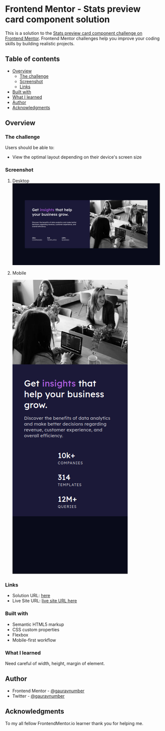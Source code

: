 # Frontend Mentor - Stats preview card component solution

This is a solution to the [Stats preview card component challenge on Frontend Mentor](https://www.frontendmentor.io/challenges/stats-preview-card-component-8JqbgoU62). Frontend Mentor challenges help you improve your coding skills by building realistic projects.

## Table of contents

- [Overview](#overview)
  - [The challenge](#the-challenge)
  - [Screenshot](#screenshot)
  - [Links](#links)
- [Built with](#built-with)
- [What I learned](#what-i-learned)
- [Author](#author)
- [Acknowledgments](#acknowledgments)

## Overview

### The challenge

Users should be able to:

- View the optimal layout depending on their device's screen size

### Screenshot

1. Desktop
   ![Desktop](./desktop.png)
2. Mobile

   ![Mobile](./mobile.png)

### Links

- Solution URL: [here](https://github.com/gauravnumber/stats-preview-card-component-main-)
- Live Site URL: [live site URL here](https://gauravnumber.github.io/stats-preview-card-component-main-/)

### Built with

- Semantic HTML5 markup
- CSS custom properties
- Flexbox
- Mobile-first workflow

### What I learned

Need careful of width, height, margin of element.

## Author

- Frontend Mentor - [@gauravnumber](https://www.frontendmentor.io/profile/gauravnumber)
- Twitter - [@gauravnumber](https://www.twitter.com/gauravnumber)

## Acknowledgments

To my all fellow FrontendMentor.io learner thank you for helping me.

